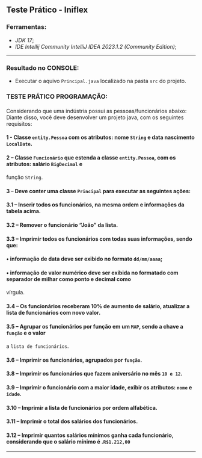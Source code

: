## **Teste Prático - Iniflex**

### Ferramentas:

- _JDK 17_;
- _IDE Intellij Community IntelliJ IDEA 2023.1.2 (Community Edition)_;

_____________________

### Resultado no CONSOLE:

- Executar o aquivo ``Principal.java`` localizado na pasta `src` do projeto.

### TESTE PRÁTICO PROGRAMAÇÃO:
####
Considerando que uma indústria possui as pessoas/funcionários abaixo:<br>
Diante disso, você deve desenvolver um projeto java, com os seguintes requisitos:
<br>
#### 1 - Classe ``entity.Pessoa`` com os atributos: nome ``String`` e data nascimento ``LocalDate``.<br>
#### 2 – Classe ``Funcionário`` que estenda a classe ``entity.Pessoa``, com os atributos: salário ``BigDecimal`` e
função ``String``.<br>
#### 3 – Deve conter uma classe ``Principal`` para executar as seguintes ações:<br>
#### 3.1 – Inserir todos os funcionários, na mesma ordem e informações da tabela acima.<br>
#### 3.2 – Remover o funcionário “João” da lista.<br>
#### 3.3 – Imprimir todos os funcionários com todas suas informações, sendo que:<br>
#### • informação de data deve ser exibido no formato ``dd/mm/aaaa``; <br>
#### • informação de valor numérico deve ser exibida no formatado com separador de milhar como ponto e decimal como
vírgula.<br>
#### 3.4 – Os funcionários receberam **10% de aumento de salário**, atualizar a lista de **funcionários com novo valor**.<br>
#### 3.5 – Agrupar os funcionários por função em um ``MAP``, sendo a chave a ``função`` e o valor
a ``lista de funcionários``.<br>
#### 3.6 – Imprimir os funcionários, agrupados por ``função``.<br>
#### 3.8 – Imprimir os funcionários que fazem aniversário no mês ``10 e 12``.<br>
#### 3.9 – Imprimir o funcionário com a maior idade, exibir os atributos: ``nome`` e ``idade``.<br>
#### 3.10 – Imprimir a lista de funcionários por ordem alfabética.<br>
#### 3.11 – Imprimir o total dos salários dos funcionários.<br>
#### 3.12 – Imprimir quantos salários mínimos ganha cada funcionário, considerando que o salário mínimo é .`R$1.212,00`
----------------






